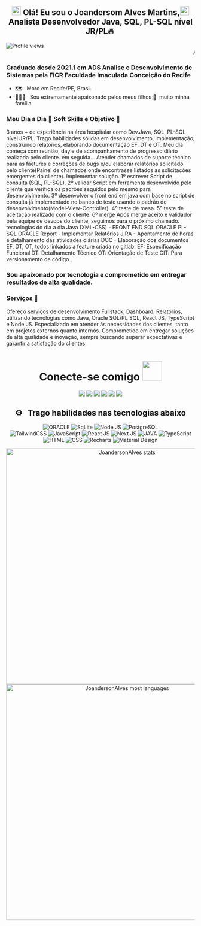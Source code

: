 
## <div align="center"> <img src="https://github.com/TheDudeThatCode/TheDudeThatCode/blob/master/Assets/Earth.gif" width="24px" height="24px"> Olá! Eu sou o Joandersom Alves Martins,<img src="https://github.com/TheDudeThatCode/TheDudeThatCode/blob/master/Assets/Hi.gif" width="24px" height="24px">  <br>Analista Desenvolvedor Java, SQL, PL-SQL nível JR/PL🔥&nbsp; </div>

<p align="left"> <img src="https://komarev.com/ghpvc/?username=JoandersonAlvesMartins&color=993399" alt="Profile views" /> 
  <marquee direction="ligth">Atenção, esse repositório esta em constante modificação, de modo que a qualquer momento, você verá novas atualizações.</marquee>
</p>

### Graduado desde 2021.1 em ADS Analise e Desenvolvimento de Sistemas pela FICR Faculdade Imaculada Conceição do Recife
  
- 🗺️ &nbsp; Moro em Recife/PE, Brasil.
- 👩‍👧‍👦 &nbsp; Sou extremamente apaixonado pelos meus filhos 💚 &nbsp;muito minha família.

### Meu Dia a Dia 🚀&nbsp;Soft Skills e Objetivo 💚 &nbsp;

3 anos + de experiência na área hospitalar como Dev.Java, SQL, PL-SQL nível JR/PL.
Trago habilidades sólidas em desenvolvimento, implementação, construindo relatórios, elaborando documentação EF, DT e OT.
Meu dia começa com reunião, dayle de acompanhamento de progresso diário realizada pelo cliente.
em seguida...
Atender chamados de suporte técnico para as faetures e correções de bugs e/ou elaborar relatórios solicitado pelo cliente(Painel de chamados onde encontrasse listados as solicitações emergentes do cliente).
Implementar solução.
1º escrever Script de consulta (SQL, PL-SQL).
2º validar Script em ferramenta desenvolvido pelo cliente que verifica os padrões seguidos pelo mesmo para desenvolvimento.
3º desenvolver o front end em java com base no script de consulta já implementado no banco de teste usando o padrão de desenvolvimento(Model-View-Controller).
4º teste de mesa.
5º teste de aceitação realizado com o cliente.
6º merge
Após merge aceito e validador pela equipe de devops do cliente, seguimos para o próximo chamado.
tecnologias do dia a dia
Java (XML-CSS) - FRONT END
SQL ORACLE
PL-SQL ORACLE
Report - Implementar Relatórios
JIRA - Apontamento de horas e detalhamento das atividades diárias
DOC - Elaboração dos documentos EF, DT, OT, todos linkados a feature criada no gitlab.
EF: Especificação Funcional
DT: Detalhamento Técnico
OT: Orientação de Teste
GIT: Para versionamento de código

### Sou apaixonado por tecnologia e comprometido em entregar resultados de alta qualidade.

### Serviços 💚 &nbsp;
Ofereço serviços de desenvolvimento Fullstack, Dashboard, Relatórios, utilizando tecnologias como Java, Oracle SQL/PL SQL, React JS, TypeScript e Node JS.
Especializado em atender às necessidades dos clientes, tanto em projetos externos quanto internos. Comprometido em entregar soluções de alta qualidade e inovação, 
sempre buscando superar expectativas e garantir a satisfação do clientes.

<div align="center">
<h1> Conecte-se comigo <img src="https://github.com/TheDudeThatCode/TheDudeThatCode/blob/master/Assets/Handshake.gif" height="52px"></h1>
  
<a href="#" ></a><img src="https://img.shields.io/website/http/monip.org.svg">
<a href="https://www.instagram.com/joandersonalvesmartins/"><img src="https://img.shields.io/badge/-instagram-E4405F?style=for-the-badge&logo=instagram&logoColor=white" target="_blank"></a>
<a href="https://www.linkedin.com/in/joandersonalvesmartins/"><img src="https://img.shields.io/badge/-linkedin-0077B5?style=for-the-badge&logo=linkedin&logoColor=white" target="_blank"></a>
<a href="https://www.youtube.com/channel/UCYlcXMwp5CEoG22KxV4aqmQ/"><img src="https://img.shields.io/badge/-youtube-FF0000?style=for-the-badge&logo=youtube&logoColor=white" target="_blank"></a>
<a href="mailto:joandersonmartins2013@gmail.com/"><img src="https://img.shields.io/badge/Gmail-D14836?style=for-the-badge&logo=gmail&logoColor=white" target="_blank"></a>
<a href="https://api.whatsapp.com/send?1=pt_br&phone=5581985456283" target="_blank"><img src="https://img.shields.io/badge/Whatsapp-00b53e?style=for-the-badge&logo=Whatsapp&logoColor=white" target="_blank"/></a>
</div>

<div align="center">
 <h2> ⚙️ &nbsp; Trago habilidades nas tecnologias abaixo </h2>
  
![ORACLE](https://img.shields.io/badge/-ORACLE-333333?style=flat&logo=ORACLE&logoColor=ff0000)
![SqLite](https://img.shields.io/badge/-SqLite-333333?style=flat&logo=sqlite&logoColor=1572B6)
![Node JS](https://img.shields.io/badge/-Node-333333?style=flat&logo=node.js)
![PostgreSQL](https://img.shields.io/badge/-PostgreSQL-333333?style=flat&logo=postgresql)   
![TailwindCSS](https://img.shields.io/badge/-TailwindCSS-333333?style=flat&logo=tailwindcss)
![JavaScript](https://img.shields.io/badge/-JavaScript-333333?style=flat&logo=javascript)
![React JS](https://img.shields.io/badge/-React-333333?style=flat&logo=react)
![Next JS](https://img.shields.io/badge/-Next-333333?style=flat&logo=next)
![JAVA](https://img.shields.io/badge/-Java-333333?style=flat&logo=Java&logoColor=ff0000)
![TypeScript](https://img.shields.io/badge/-TypeScript-333333?style=flat&logo=typescript) 
![HTML](https://img.shields.io/badge/-HTML-333333?style=flat&logo=HTML5)
![CSS](https://img.shields.io/badge/-CSS-333333?style=flat&logo=CSS3&logoColor=1572B6)
![Recharts](https://img.shields.io/badge/-Recharts-333333?style=flat&logo=recharts)
![Material Design](https://img.shields.io/badge/-MaterialDesign-333333?style=flat&logo=materialdesign&logoColor=E535AB)

</div>

<div align="center">
<img width="630em" src="https://github-readme-stats.vercel.app/api?username=joandersonalvesmartins&show_icons=true&theme=vision-friendly-dark" alt="JoandersonAlves stats"/>
  <br>
<img width="630em" src="https://github-readme-stats.vercel.app/api/top-langs/?username=joandersonalvesmartins&layout=compact&langs_count=8&show_icons=true&theme=vision-friendly-dark" alt="JoandersonAlves most languages"/>
</div>
